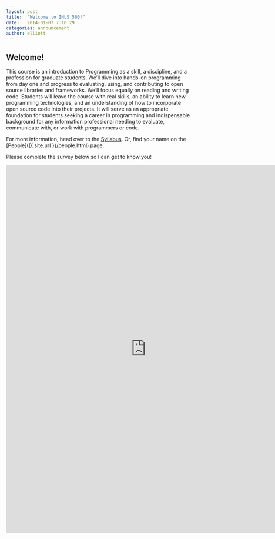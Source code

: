 ```yaml
---
layout: post
title:  "Welcome to INLS 560!"
date:   2014-01-07 7:10:29
categories: announcement
author: elliott
---
```


## Welcome!

This course is an introduction to Programming as a skill, a discipline, and a profession for graduate students.  We’ll dive into hands-on programming from day one and progress to evaluating, using, and contributing to open source libraries and frameworks.  We’ll focus equally on reading and writing code.  Students will leave the course with real skills, an ability to learn new programming technologies, and an understanding of how to incorporate open source code into their projects.  It will serve as an appropriate foundation for students seeking a career in programming and indispensable background for any information professional needing to evaluate, communicate with, or work with programmers or code.

For more information, head over to the [Syllabus]({{site.url}}/syllabus.html).  Or, find your name on the [People]({{ site.url }}/people.html) page.

Please complete the survey below so I can get to know you!

<iframe src="https://docs.google.com/forms/d/1dSS2ndIQpgLVnD6v_NKZQUKLEr_eRdQmi35pFPYYl90/viewform?embedded=true" width="760" height="1000" frameborder="0" marginheight="0" marginwidth="0">Loading...</iframe>
